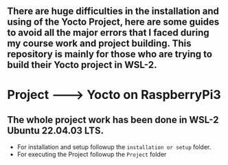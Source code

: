 ## There are huge difficulties in the installation and using of the Yocto Project, here are some guides to avoid all the major errors that I faced during my course work and project building. This repository is mainly for those who are trying to build their Yocto project in WSL-2.

# Project ---> Yocto on RaspberryPi3
## The whole project work has been done in WSL-2 Ubuntu 22.04.03 LTS.
* For installation and setup followup the ```installation or setup``` folder.
* For executing the Project followup the ```Project``` folder
